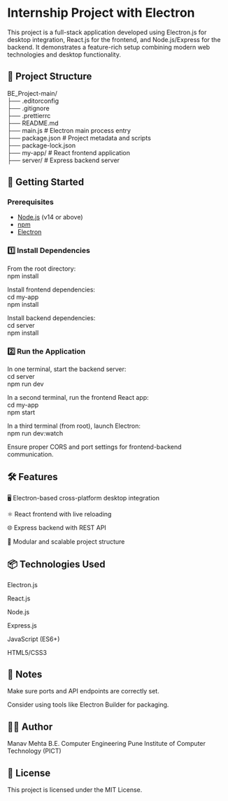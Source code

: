# Internship Project with Electron

This project is a full-stack application developed using Electron.js for desktop integration, React.js for the frontend, and Node.js/Express for the backend. It demonstrates a feature-rich setup combining modern web technologies and desktop functionality.

## 📁 Project Structure

BE_Project-main/ <br>
├── .editorconfig <br>
├── .gitignore <br>
├── .prettierrc <br>
├── README.md <br>
├── main.js # Electron main process entry <br>
├── package.json # Project metadata and scripts <br>
├── package-lock.json <br>
├── my-app/ # React frontend application <br>
├── server/ # Express backend server

## 🚀 Getting Started

### Prerequisites

- [Node.js](https://nodejs.org/) (v14 or above)
- [npm](https://www.npmjs.com/)
- [Electron](https://www.electronjs.org/)

### 1️⃣ Install Dependencies

From the root directory: <br>
npm install

Install frontend dependencies: <br>
cd my-app <br>
npm install

Install backend dependencies: <br>
cd server <br>
npm install

### 2️⃣ Run the Application
In one terminal, start the backend server: <br>
cd server <br>
npm run dev

In a second terminal, run the frontend React app: <br>
cd my-app <br>
npm start

In a third terminal (from root), launch Electron: <br>
npm run dev:watch

Ensure proper CORS and port settings for frontend-backend communication.


## 🛠 Features
🖥 Electron-based cross-platform desktop integration

⚛️ React frontend with live reloading

🌐 Express backend with REST API

🎯 Modular and scalable project structure

## 📦 Technologies Used
Electron.js

React.js

Node.js

Express.js

JavaScript (ES6+)

HTML5/CSS3

## 📌 Notes
Make sure ports and API endpoints are correctly set.

Consider using tools like Electron Builder for packaging.

## 👨‍💻 Author
Manav Mehta
B.E. Computer Engineering
Pune Institute of Computer Technology (PICT)

## 📃 License
This project is licensed under the MIT License.
